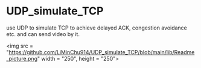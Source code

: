 # UDP_simulate_TCP
use UDP to simulate TCP to achieve delayed ACK, congestion avoidance etc. and can send video by it.

<img src = "https://github.com/LiMinChu914/UDP_simulate_TCP/blob/main/lib/Readme_picture.png" width = "250", height = "250">
